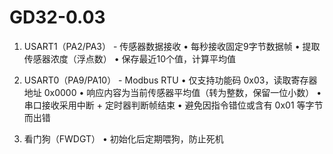 # GD32-0.03
1. USART1（PA2/PA3） - 传感器数据接收
	•	每秒接收固定9字节数据帧
	•	提取传感器浓度（浮点数）
	•	保存最近10个值，计算平均值

2. USART0（PA9/PA10） - Modbus RTU
	•	仅支持功能码 0x03，读取寄存器地址 0x0000
	•	响应内容为当前传感器平均值（转为整数，保留一位小数）
	•	串口接收采用中断 + 定时器判断帧结束
	•	避免因指令错位或含有 0x01 等字节而出错

3. 看门狗（FWDGT）
	•	初始化后定期喂狗，防止死机
